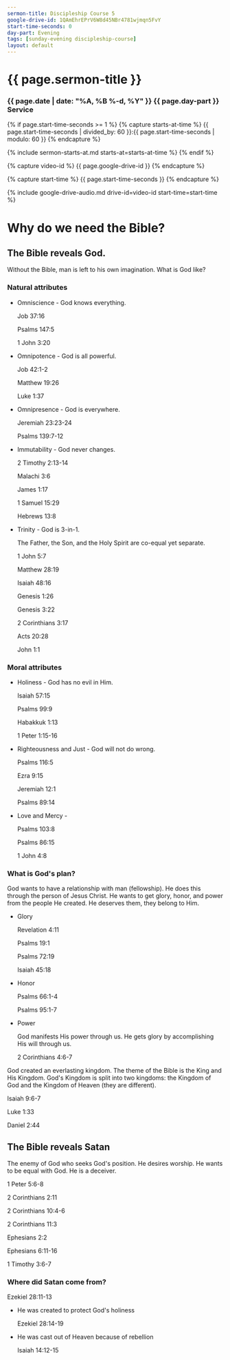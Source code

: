 ```yaml
---
sermon-title: Discipleship Course 5
google-drive-id: 1QAmEhrEPrV6W8d45NBr4781wjmqn5FvY
start-time-seconds: 0
day-part: Evening
tags: [sunday-evening discipleship-course]
layout: default
---
```


# {{ page.sermon-title }}

### {{ page.date | date: "%A, %B %-d, %Y" }} {{ page.day-part }} Service

{% if page.start-time-seconds >= 1 %}
{% capture starts-at-time %}
{{ page.start-time-seconds | divided_by: 60 }}:{{ page.start-time-seconds | modulo: 60 }}
{% endcapture %}

{% include sermon-starts-at.md starts-at=starts-at-time %}
{% endif %}

{% capture video-id %}
{{ page.google-drive-id }}
{% endcapture %}

{% capture start-time %}
{{ page.start-time-seconds }}
{% endcapture %}

{% include google-drive-audio.md drive-id=video-id start-time=start-time %}

# Why do we need the Bible?

## The Bible reveals God. 
Without the Bible, man is left to his own imagination. What is God like?
### Natural attributes
- Omniscience - God knows everything.

    Job 37:16

    Psalms 147:5

    1 John 3:20

- Omnipotence - God is all powerful.

    Job 42:1-2

    Matthew 19:26

    Luke 1:37

- Omnipresence - God is everywhere.

    Jeremiah 23:23-24

    Psalms 139:7-12

- Immutability - God never changes.

    2 Timothy 2:13-14

    Malachi 3:6

    James 1:17

    1 Samuel 15:29

    Hebrews 13:8

- Trinity - God is 3-in-1.

    The Father, the Son, and the Holy Spirit are co-equal yet separate.

    1 John 5:7

    Matthew 28:19

    Isaiah 48:16

    Genesis 1:26

    Genesis 3:22

    2 Corinthians 3:17

    Acts 20:28

    John 1:1

### Moral attributes
- Holiness - God has no evil in Him.

    Isaiah 57:15

    Psalms 99:9

    Habakkuk 1:13

    1 Peter 1:15-16

- Righteousness and Just - God will not do wrong.

    Psalms 116:5

    Ezra 9:15

    Jeremiah 12:1

    Psalms 89:14

- Love and Mercy - 

    Psalms 103:8

    Psalms 86:15

    1 John 4:8

### What is God's plan?
God wants to have a relationship with man (fellowship). He does this through the person of Jesus Christ. He wants to get glory, honor, and power from the people He created. He deserves them, they belong to Him.
- Glory

    Revelation 4:11

    Psalms 19:1

    Psalms 72:19

    Isaiah 45:18

- Honor

    Psalms 66:1-4

    Psalms 95:1-7

- Power

    God manifests His power through us. He gets glory by accomplishing His will through us.

    2 Corinthians 4:6-7

God created an everlasting kingdom. The theme of the Bible is the King and His Kingdom. God's Kingdom is split into two kingdoms: the Kingdom of God and the Kingdom of Heaven (they are different).

Isaiah 9:6-7

Luke 1:33

Daniel 2:44

## The Bible reveals Satan

The enemy of God who seeks God's position. He desires worship. He wants to be equal with God. He is a deceiver. 

1 Peter 5:6-8

2 Corinthians 2:11

2 Corinthians 10:4-6

2 Corinthians 11:3

Ephesians 2:2

Ephesians 6:11-16

1 Timothy 3:6-7

### Where did Satan come from?

Ezekiel 28:11-13

- He was created to protect God's holiness

    Ezekiel 28:14-19

- He was cast out of Heaven because of rebellion

    Isaiah 14:12-15